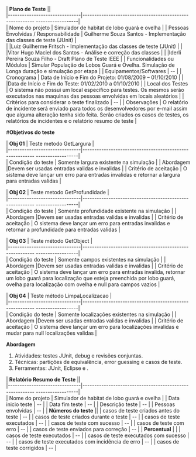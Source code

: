 | **Plano de Teste**                  ||  
|-------------------------------|--------------------------------------------------------- ------------------|  
| Nome do projeto              | Simulador de habitat de lobo guará e ovelha                         | 
| Pessoas Envolvidas / Responsabilidade |  Guilherme Souza Santos - Implementação das classes de teste (JUnit) |  
| |Luiz Guilherme Fritsch - Implementação das classes de teste (JUnit)  |
| |Vitor Hugo Maciel dos Santos - Análise e correção das classes  |
| |Iderli Pereira Souza Filho - Draft Plano de Teste IEEE  |
| Funcionalidades ou Módulos | Simular População de Lobos Guará e Ovelha. Simulação de Longa duração e  simulação por etapa                                              |
| Equipamentos/Softwares  | --                     |
| Cronograma  | Data de Início e Fim do Projeto: 01/08/2009 – 01/10/2010  |
| |Data de Início e Fim do Teste: 01/02/2010 a 01/10/2010  |
| Local dos Testes | O sistema não possui um local especifico para testes. Os mesmos serão executados nas maquinas das pessoas envolvidas em locais aleatórios |
| Critérios para considerar o teste finalizado | -- |
| Observações | O relatório de incidente será enviado para todos os desenvolvedores por e-mail assim que alguma alteração tenha sido feita. Serão criados os casos de testes, os relatórios de incidentes e o relatório resumo de teste |



#**Objetivos do teste**

| **Obj 01**                  | Teste metodo GetLargura |  
|-------------------------------|--------------------------------------------------------- ------------------|  
| Condição do teste             | Somente largura existente na simulação                          | 
| Abordagem             |Devem ser usadas entradas validas e invalidas | 
| Critério de aceitação             | O sistema deve lançar um erro para entradas invalidas e retornar a largura para entradas validas                         |  
 
| **Obj 02**                  | Teste metodo GetProfundidade |  
|-------------------------------|--------------------------------------------------------- ------------------|  
| Condição do teste             | Somente profundidade existente na simulação                        | 
| Abordagem             |Devem ser usadas entradas validas e invalidas | 
| Critério de aceitação             | O sistema deve lançar um erro para entradas invalidas e retornar a profundidade para entradas validas                         |  

| **Obj 03**                  | Teste método GetObject |  
|-------------------------------|--------------------------------------------------------- ------------------|  
| Condição do teste             | Somente campos existentes na simulação      | 
| Abordagem             |Devem ser usadas entradas validas e invalidas | 
| Critério de aceitação             | O sistema deve lançar um erro para entradas invalida, retornar um lobo guará para localização que esteja preenchida por lobo guará, ovelha para localização com ovelha e null para campos vazios |  

| **Obj 04**                  | Teste método LimpaLocalizacao |  
|-------------------------------|--------------------------------------------------------- ------------------|  
| Condição do teste             | Somente localizações existentes na simulação    | 
| Abordagem             |Devem ser usadas entradas validas e invalidas | 
| Critério de aceitação             | O sistema deve lançar um erro para localizações invalidas e mudar para null localizações validas |  
 
 


**Abordagem**  
   1. Atividades: testes JUnit, debug e revisões conjuntas.  
   2. Técnicas: partições de equivalência, error guessing e casos de teste.  
   3. Ferramentas: JUnit, Eclipse e .    



| **Relatório Resumo de Teste**                  ||  
|-------------------------------|--------------------------------------------------------- ------------------|  
| Nome do projeto              | Simulador de habitat de lobo guará e ovelha                         | 
| Data inicio teste    | --                                     |
| Data fim teste    | --                                                                   |
| Descrição teste   | --                                                               |
| Pessoas envolvidas    | --                                                                  |
| **Números do teste** ||
| casos de teste criados antes do teste    |   --                                                     |
| casos de teste criados durante o teste    |   --                                                     |
| casos de teste executados    |   --                                                     |
| casos de teste com sucesso    |   --                                                     |
| casos de teste com erro    |   --                                                     |
| casos de teste enviados para correção    |   --                                                     |
| **Percentual**    |  |
| casos de teste executados    |   --                                                     |
| casos de teste executados com sucesso    |   --                                                     |
| casos de teste executados com incidência de erro   |   --                                                     |
| casos de teste corrigidos    |   --                                                     |